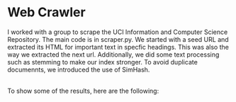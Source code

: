 # Web Crawler
I worked with a group to scrape the UCI Information and Computer Science Repository. The main code is in scraper.py. We started with a seed URL and extracted its HTML for 
important text in specfic headings. This was also the way we extracted the next url. Additionally, we did some text processing such as stemming to make our index stronger. 
To avoid duplicate documennts, we introduced the use of SimHash.

<br/> To show some of the results, here are the following:
<p align="center>
          <img src="https://user-images.githubusercontent.com/47437080/121439231-5c5fcb00-c93a-11eb-8588-3ee44ba77f50.png" width="300">
</p>
